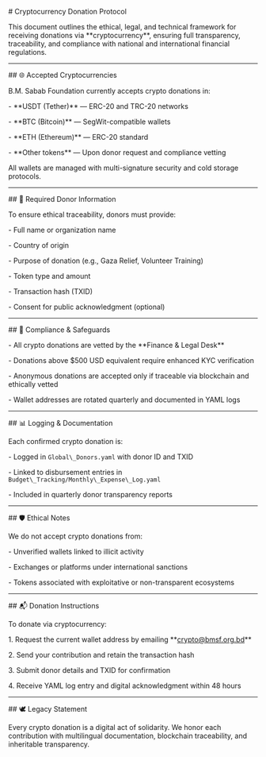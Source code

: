\# Cryptocurrency Donation Protocol



This document outlines the ethical, legal, and technical framework for receiving donations via \*\*cryptocurrency\*\*, ensuring full transparency, traceability, and compliance with national and international financial regulations.



---



\## 🌐 Accepted Cryptocurrencies



B.M. Sabab Foundation currently accepts crypto donations in:



\- \*\*USDT (Tether)\*\* — ERC-20 and TRC-20 networks

\- \*\*BTC (Bitcoin)\*\* — SegWit-compatible wallets

\- \*\*ETH (Ethereum)\*\* — ERC-20 standard

\- \*\*Other tokens\*\* — Upon donor request and compliance vetting



All wallets are managed with multi-signature security and cold storage protocols.



---



\## 🧾 Required Donor Information



To ensure ethical traceability, donors must provide:



\- Full name or organization name

\- Country of origin

\- Purpose of donation (e.g., Gaza Relief, Volunteer Training)

\- Token type and amount

\- Transaction hash (TXID)

\- Consent for public acknowledgment (optional)



---



\## 🔐 Compliance \& Safeguards



\- All crypto donations are vetted by the \*\*Finance \& Legal Desk\*\*

\- Donations above $500 USD equivalent require enhanced KYC verification

\- Anonymous donations are accepted only if traceable via blockchain and ethically vetted

\- Wallet addresses are rotated quarterly and documented in YAML logs



---



\## 📊 Logging \& Documentation



Each confirmed crypto donation is:



\- Logged in `Global\_Donors.yaml` with donor ID and TXID

\- Linked to disbursement entries in `Budget\_Tracking/Monthly\_Expense\_Log.yaml`

\- Included in quarterly donor transparency reports



---



\## 🛡️ Ethical Notes



We do not accept crypto donations from:



\- Unverified wallets linked to illicit activity

\- Exchanges or platforms under international sanctions

\- Tokens associated with exploitative or non-transparent ecosystems



---



\## 📬 Donation Instructions



To donate via cryptocurrency:



1\. Request the current wallet address by emailing \*\*crypto@bmsf.org.bd\*\*

2\. Send your contribution and retain the transaction hash

3\. Submit donor details and TXID for confirmation

4\. Receive YAML log entry and digital acknowledgment within 48 hours



---



\## 🕊️ Legacy Statement



Every crypto donation is a digital act of solidarity. We honor each contribution with multilingual documentation, blockchain traceability, and inheritable transparency.





